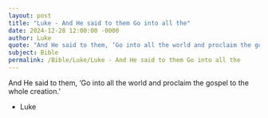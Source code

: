 ```yaml
---
layout: post
title: "Luke - And He said to them Go into all the"
date: 2024-12-28 12:00:00 -0000
author: Luke
quote: "And He said to them, ‘Go into all the world and proclaim the gospel to the whole creation.’"
subject: Bible
permalink: /Bible/Luke/Luke - And He said to them Go into all the
---
```


And He said to them, ‘Go into all the world and proclaim the gospel to the whole creation.’

- Luke
